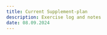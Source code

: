 ```yaml
---
title: Current Supplement-plan
description: Exercise log and notes
date: 08.09.2024
---
```



<content-table :headers="[1, 2]" :rows="[
    [1, 'hei'],
    [1, 2],
]">
</content-table>
